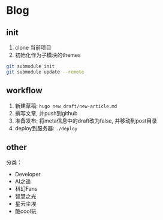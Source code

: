 # Blog

## init

1. clone 当前项目
2. 初始化作为子模块的themes

```bash
git submodule init
git submodule update --remote
```

## workflow

1. 新建草稿: `hugo new draft/new-article.md`
2. 撰写文章, 并push到github
3. 准备发布: 将meta信息中的draft改为false, 并移动到post目录
4. deploy到服务器: `./deploy`

## other

分类：

- Developer
- AI之遥
- 科幻Fans
- 智慧之光
- 星云尘埃
- 酷cool玩
